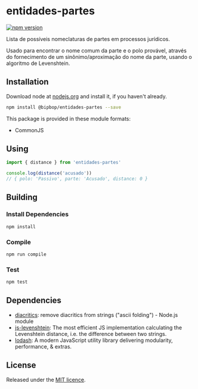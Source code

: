 # entidades-partes
[![npm version](https://badge.fury.io/js/entidades-partes.svg)](https://npmjs.org/package/entidades-partes)

Lista de possíveis nomeclaturas de partes em processos jurídicos.

Usado para encontrar o nome comum da parte e o polo provável,
através do fornecimento de um sinônimo/aproximação do nome da parte,
usando o algoritmo de Levenshtein.

## Installation
Download node at [nodejs.org](http://nodejs.org) and install it, if you haven't already.

```sh
npm install @bipbop/entidades-partes --save
```

This package is provided in these module formats:

- CommonJS

## Using
```ts
import { distance } from 'entidades-partes'

console.log(distance('acusado'))
// { polo: 'Passivo', parte: 'Acusado', distance: 0 }
```

## Building

### Install Dependencies
```sh
npm install
```

### Compile
```sh
npm run compile
```

### Test
```sh
npm test
```

## Dependencies
- [diacritics](https://github.com/andrewrk/node-diacritics): remove diacritics from strings ("ascii folding") - Node.js module
- [js-levenshtein](https://github.com/gustf/js-levenshtein): The most efficient JS implementation calculating the Levenshtein distance, i.e. the difference between two strings.
- [lodash](https://github.com/lodash/lodash): A modern JavaScript utility library delivering modularity, performance, & extras.

## License
Released under the [MIT licence](http://escolhaumalicenca.com.br/licencas/mit/).
